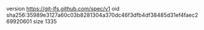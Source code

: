 version https://git-lfs.github.com/spec/v1
oid sha256:35989e3127a60c03b8281304a370dc46f3dfb4df38485d31ef4faec269920601
size 1335
